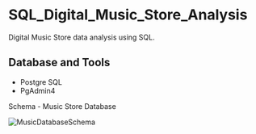 # SQL_Digital_Music_Store_Analysis
Digital Music Store data analysis using SQL.

## Database and Tools
* Postgre SQL
* PgAdmin4

Schema - Music Store Database

![MusicDatabaseSchema](https://github.com/user-attachments/assets/66c27ae6-0436-4731-91dc-01612b85857e)
